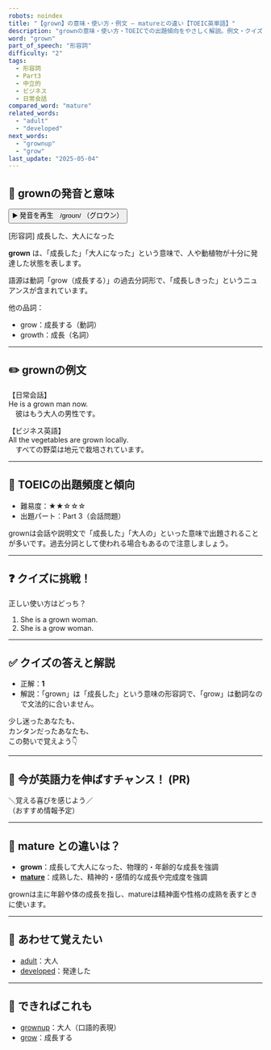 ```yaml
---
robots: noindex
title: "【grown】の意味・使い方・例文 ― matureとの違い【TOEIC英単語】"
description: "grownの意味・使い方・TOEICでの出題傾向をやさしく解説。例文・クイズ付きでmatureとの違いもわかりやすく学べます。"
word: "grown"
part_of_speech: "形容詞"
difficulty: "2"
tags:
  - 形容詞
  - Part3
  - 中立的
  - ビジネス
  - 日常会話
compared_word: "mature"
related_words:
  - "adult"
  - "developed"
next_words:
  - "grownup"
  - "grow"
last_update: "2025-05-04"
---
```


## 🔰 grownの発音と意味

<button class="play-audio" onclick="playTTS('grown')">
  <span class="play-audio-main">
    ▶️ 発音を再生　/ɡroʊn/
  </span>
  <span class="play-audio-sub">
    （グロウン）
  </span>
</button>

[形容詞] 成長した、大人になった

**grown** は、「成長した」「大人になった」という意味で、人や動植物が十分に発達した状態を表します。

語源は動詞「grow（成長する）」の過去分詞形で、「成長しきった」というニュアンスが含まれています。

他の品詞：  
- grow：成長する（動詞）
- growth：成長（名詞）

---

## ✏️ grownの例文

【日常会話】  
He is a grown man now.  
　彼はもう大人の男性です。

【ビジネス英語】  
All the vegetables are grown locally.  
　すべての野菜は地元で栽培されています。

---

## 🎯 TOEICの出題頻度と傾向

- 難易度：★★☆☆☆
- 出題パート：Part 3（会話問題）

grownは会話や説明文で「成長した」「大人の」といった意味で出題されることが多いです。過去分詞として使われる場合もあるので注意しましょう。

---

## ❓ クイズに挑戦！

正しい使い方はどっち？

1. She is a grown woman.  
2. She is a grow woman.

---

## ✅ クイズの答えと解説

- 正解：**1**
- 解説：「grown」は「成長した」という意味の形容詞で、「grow」は動詞なので文法的に合いません。

少し迷ったあなたも、  
カンタンだったあなたも、  
この勢いで覚えよう👇️

---

## 🚀 今が英語力を伸ばすチャンス！ (PR)

<div class="info-center">
＼覚える喜びを感じよう／<br>  
（おすすめ情報予定）
</div>

---

## 🤔  mature との違いは？

- **grown**：成長して大人になった、物理的・年齢的な成長を強調
- **[mature](/word/mature/)**：成熟した、精神的・感情的な成長や完成度を強調

grownは主に年齢や体の成長を指し、matureは精神面や性格の成熟を表すときに使います。

---

## 🧩 あわせて覚えたい

- [adult](/word/adult/)：大人
- [developed](/word/developed/)：発達した

---

## 📖 できればこれも

- [grownup](/word/grownup/)：大人（口語的表現）
- [grow](/word/grow/)：成長する

<!-- cvid: aid02_bid42 -->

